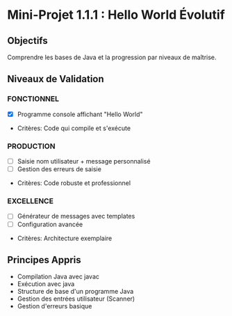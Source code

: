 # Mini-Projet 1.1.1 : Hello World Évolutif

## Objectifs
Comprendre les bases de Java et la progression par niveaux de maîtrise.

## Niveaux de Validation

### FONCTIONNEL
- [x] Programme console affichant "Hello World"
- Critères: Code qui compile et s'exécute

### PRODUCTION  
- [ ] Saisie nom utilisateur + message personnalisé
- [ ] Gestion des erreurs de saisie
- Critères: Code robuste et professionnel

### EXCELLENCE
- [ ] Générateur de messages avec templates
- [ ] Configuration avancée
- Critères: Architecture exemplaire

## Principes Appris
- Compilation Java avec javac
- Exécution avec java
- Structure de base d'un programme Java
- Gestion des entrées utilisateur (Scanner)
- Gestion d'erreurs basique
